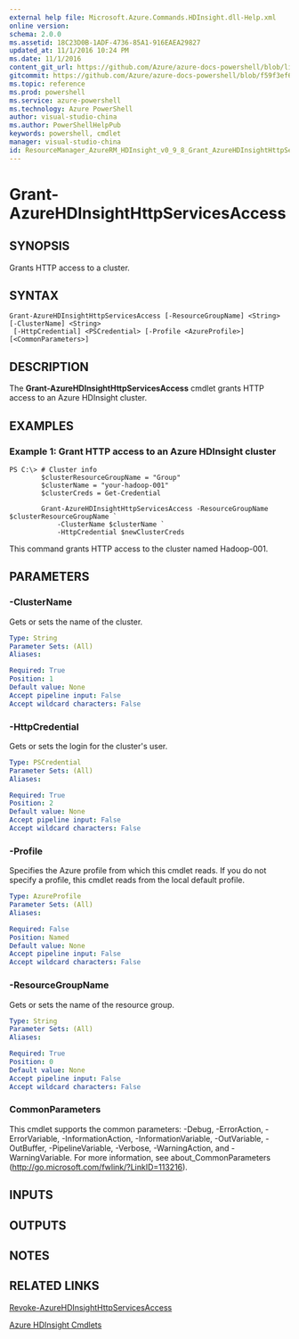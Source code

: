 ```yaml
---
external help file: Microsoft.Azure.Commands.HDInsight.dll-Help.xml
online version: 
schema: 2.0.0
ms.assetid: 18C23D0B-1ADF-4736-85A1-916EAEA29827
updated_at: 11/1/2016 10:24 PM
ms.date: 11/1/2016
content_git_url: https://github.com/Azure/azure-docs-powershell/blob/live/azureps-cmdlets-docs/ResourceManager/AzureRM.HDInsight/v0.9.8/Grant-AzureHDInsightHttpServicesAccess.md
gitcommit: https://github.com/Azure/azure-docs-powershell/blob/f59f3ef60bc592383812213e69fd77ba950759ed/azureps-cmdlets-docs/ResourceManager/AzureRM.HDInsight/v0.9.8/Grant-AzureHDInsightHttpServicesAccess.md
ms.topic: reference
ms.prod: powershell
ms.service: azure-powershell
ms.technology: Azure PowerShell
author: visual-studio-china
ms.author: PowerShellHelpPub
keywords: powershell, cmdlet
manager: visual-studio-china
id: ResourceManager_AzureRM_HDInsight_v0_9_8_Grant_AzureHDInsightHttpServicesAccess_md
---
```


# Grant-AzureHDInsightHttpServicesAccess

## SYNOPSIS
Grants HTTP access to a cluster.

## SYNTAX

```
Grant-AzureHDInsightHttpServicesAccess [-ResourceGroupName] <String> [-ClusterName] <String>
 [-HttpCredential] <PSCredential> [-Profile <AzureProfile>] [<CommonParameters>]
```

## DESCRIPTION
The **Grant-AzureHDInsightHttpServicesAccess** cmdlet grants HTTP access to an Azure HDInsight cluster.

## EXAMPLES

### Example 1: Grant HTTP access to an Azure HDInsight cluster
```
PS C:\> # Cluster info
        $clusterResourceGroupName = "Group"
        $clusterName = "your-hadoop-001"
        $clusterCreds = Get-Credential
        
        Grant-AzureHDInsightHttpServicesAccess -ResourceGroupName $clusterResourceGroupName `
            -ClusterName $clusterName `
            -HttpCredential $newClusterCreds
```

This command grants HTTP access to the cluster named Hadoop-001.

## PARAMETERS

### -ClusterName
Gets or sets the name of the cluster.

```yaml
Type: String
Parameter Sets: (All)
Aliases: 

Required: True
Position: 1
Default value: None
Accept pipeline input: False
Accept wildcard characters: False
```

### -HttpCredential
Gets or sets the login for the cluster's user.

```yaml
Type: PSCredential
Parameter Sets: (All)
Aliases: 

Required: True
Position: 2
Default value: None
Accept pipeline input: False
Accept wildcard characters: False
```

### -Profile
Specifies the Azure profile from which this cmdlet reads.
If you do not specify a profile, this cmdlet reads from the local default profile.

```yaml
Type: AzureProfile
Parameter Sets: (All)
Aliases: 

Required: False
Position: Named
Default value: None
Accept pipeline input: False
Accept wildcard characters: False
```

### -ResourceGroupName
Gets or sets the name of the resource group.

```yaml
Type: String
Parameter Sets: (All)
Aliases: 

Required: True
Position: 0
Default value: None
Accept pipeline input: False
Accept wildcard characters: False
```

### CommonParameters
This cmdlet supports the common parameters: -Debug, -ErrorAction, -ErrorVariable, -InformationAction, -InformationVariable, -OutVariable, -OutBuffer, -PipelineVariable, -Verbose, -WarningAction, and -WarningVariable. For more information, see about_CommonParameters (http://go.microsoft.com/fwlink/?LinkID=113216).

## INPUTS

## OUTPUTS

## NOTES

## RELATED LINKS

[Revoke-AzureHDInsightHttpServicesAccess](xref:ResourceManager/AzureRM.HDInsight/v0.9.8/Revoke-AzureHDInsightHttpServicesAccess.md)

[Azure HDInsight Cmdlets](xref:ResourceManager/AzureRM.HDInsight/v0.9.8/AzureRM.HDInsight.md)


